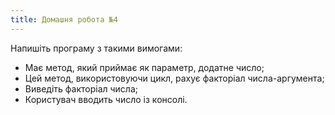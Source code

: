 ```yaml
---
title: Домашня робота №4
---
```


Напишіть програму з такими вимогами:
- Має метод, який приймає як параметр, додатне число;
- Цей метод, використовуючи цикл, рахує факторіал числа-аргумента;
- Виведіть факторіал числа;
- Користувач вводить число із консолі.